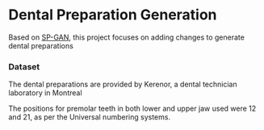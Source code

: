 # Dental Preparation Generation

Based on [SP-GAN](https://github.com/liruihui/SP-GAN), this project focuses on adding changes to generate dental preparations 

### Dataset

The dental preparations are provided by Kerenor, a dental technician laboratory in Montreal

The positions for premolar teeth in both lower and upper jaw used were 12 and 21, as per the Universal numbering systems.
